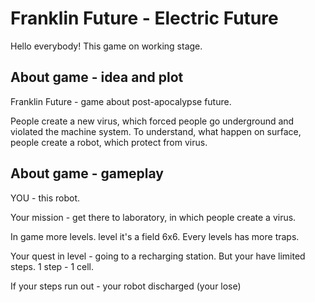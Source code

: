 # Franklin Future - Electric Future
  Hello everybody! This game on working stage.

## About game - idea and plot

  Franklin Future - game about post-apocalypse future. 

  People create a new virus, which forced people go underground and violated the machine system. To understand, what happen on surface, people create a robot, which protect from virus.

## About game - gameplay

  YOU - this robot.

  Your mission - get there to laboratory, in which people create a virus.

  In game more levels. level it's a field 6x6. Every levels has more traps.

  Your quest in level - going to a recharging station. But your have limited steps. 1 step - 1 cell.

  If your steps run out - your robot discharged (your lose)
